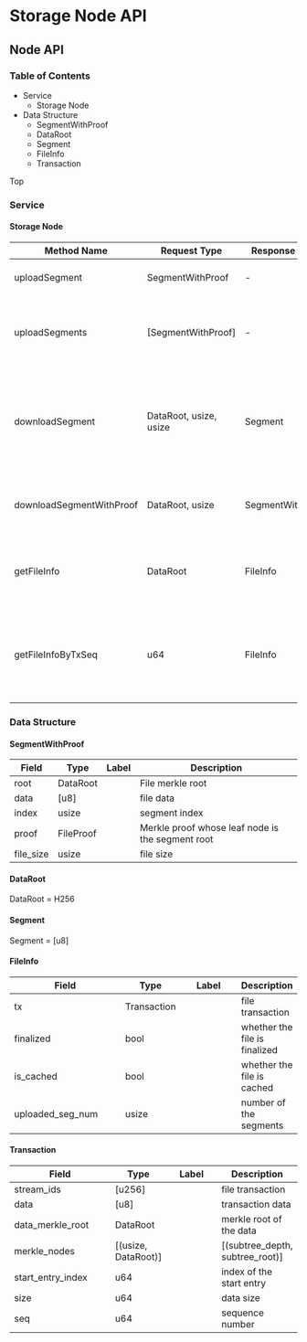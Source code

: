 # Storage Node API

## Node API

### Table of Contents

* Service
  * Storage Node
* Data Structure
  * SegmentWithProof
  * DataRoot
  * Segment
  * FileInfo
  * Transaction

Top

### Service

#### Storage Node

<table><thead><tr><th width="225">Method Name</th><th width="138">Request Type</th><th width="165">Response Type</th><th>Description</th></tr></thead><tbody><tr><td>uploadSegment</td><td>SegmentWithProof</td><td>-</td><td>This uploads segment to storage node</td></tr><tr><td>uploadSegments</td><td>[SegmentWithProof]</td><td>-</td><td>This uploads multiple segments at the same time to the storage node</td></tr><tr><td>downloadSegment</td><td>DataRoot, usize, usize</td><td>Segment</td><td>This download the segment by locating the data with the merkle root, start&#x26;end index</td></tr><tr><td>downloadSegmentWithProof</td><td>DataRoot, usize</td><td>SegmentWithProof</td><td>This downoads segment with the merkle proof</td></tr><tr><td>getFileInfo</td><td>DataRoot</td><td>FileInfo</td><td>This gets the file information given the data merkle root</td></tr><tr><td>getFileInfoByTxSeq</td><td>u64</td><td>FileInfo</td><td>This gets the file information by querying the correponsing sequence index</td></tr></tbody></table>

### Data Structure

#### SegmentWithProof

| Field      | Type      | Label | Description                                      |
| ---------- | --------- | ----- | ------------------------------------------------ |
| root       | DataRoot  |       | File merkle root                                 |
| data       | \[u8]     |       | file data                                        |
| index      | usize     |       | segment index                                    |
| proof      | FileProof |       | Merkle proof whose leaf node is the segment root |
| file\_size | usize     |       | file size                                        |

#### DataRoot

DataRoot = H256

#### Segment

Segment = \[u8]

#### FileInfo

<table><thead><tr><th width="211">Field</th><th>Type</th><th width="123">Label</th><th>Description</th></tr></thead><tbody><tr><td>tx</td><td>Transaction</td><td></td><td>file transaction</td></tr><tr><td>finalized</td><td>bool</td><td></td><td>whether the file is finalized</td></tr><tr><td>is_cached</td><td>bool</td><td></td><td>whether the file is cached</td></tr><tr><td>uploaded_seg_num</td><td>usize</td><td></td><td>number of the segments</td></tr></tbody></table>

#### Transaction

<table><thead><tr><th width="211">Field</th><th>Type</th><th width="123">Label</th><th>Description</th></tr></thead><tbody><tr><td>stream_ids</td><td>[u256]</td><td></td><td>file transaction</td></tr><tr><td>data</td><td>[u8]</td><td></td><td>transaction data</td></tr><tr><td>data_merkle_root</td><td>DataRoot</td><td></td><td>merkle root of the data</td></tr><tr><td>merkle_nodes</td><td>[(usize, DataRoot)]</td><td></td><td>[(subtree_depth, subtree_root)]</td></tr><tr><td>start_entry_index</td><td>u64</td><td></td><td>index of the start entry</td></tr><tr><td>size</td><td>u64</td><td></td><td>data size</td></tr><tr><td>seq</td><td>u64</td><td></td><td>sequence number</td></tr></tbody></table>
